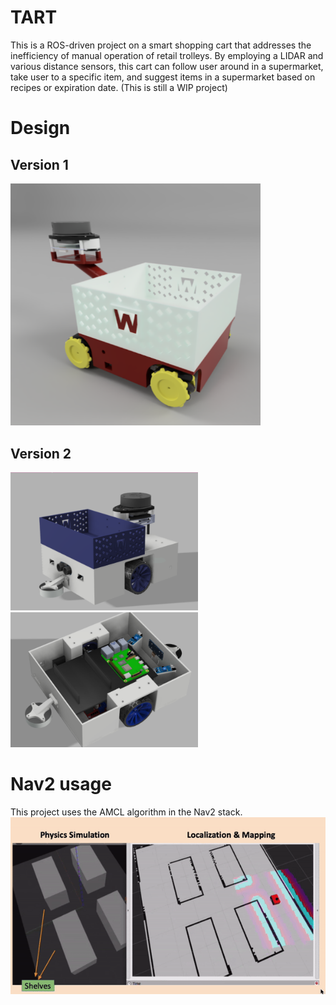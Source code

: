 # TART

This is a ROS-driven project on a smart shopping cart that addresses the inefficiency of manual operation of retail trolleys. By employing a LIDAR and various distance sensors, this cart can follow user around in a supermarket, take user to a specific item, and suggest items in a supermarket based on recipes or expiration date. (This is still a WIP project)


# Design
## Version 1

<img src="images/V1.png" alt="Alt text for the first image" width="400"/>

## Version 2

<p>
  <img src="images/V2.png" alt="Alt text for the first image" width="300"/>
  <img src="images/V2_interior.png" alt="Alt text for the second image" width="300"/> 
</p>


# Nav2 usage
 This project uses the AMCL algorithm in the Nav2 stack.
![alt text](images/simulation.gif)
